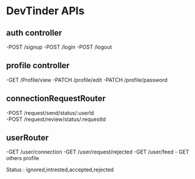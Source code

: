 # DevTinder APIs

## auth controller
-POST /signup
-POST /login
-POST /logout

## profile controller
-GET /Profile/view
-PATCH /profile/edit
-PATCH /profile/password

## connectionRequestRouter
-POST /request/send/status/:userId  
-POST /request/review/status/:requestId

## userRouter
-GET /user/connection
-GET /user/request/rejected
-GET /user/feed - GET others profile


Status : ignored,intrested,accepted,rejected